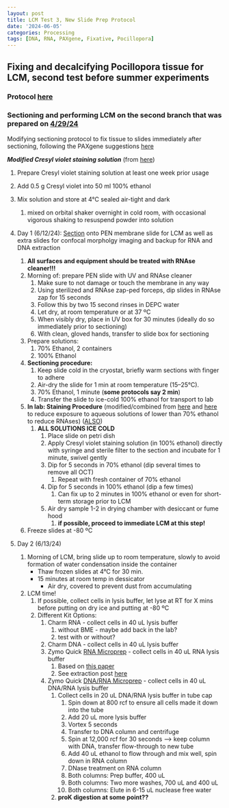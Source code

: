 ```yaml
---
layout: post
title: LCM Test 3, New Slide Prep Protocol
date: '2024-06-05'
categories: Processing
tags: [DNA, RNA, PAXgene, Fixative, Pocillopora]
---
```


## Fixing and decalcifying Pocillopora tissue for LCM, second test before summer experiments

### Protocol [here](https://zdellaert.github.io/ZD_Putnam_Lab_Notebook/PAXgene-Fix-Decalc-Protocol/)

### Sectioning and performing LCM on the second branch that was prepared on [4/29/24](https://zdellaert.github.io/ZD_Putnam_Lab_Notebook/LCM-Sample-Prep/)

Modifying sectioning protocol to fix tissue to slides immediately after sectioning, following the PAXgene suggestions [here](https://github.com/zdellaert/ZD_Putnam_Lab_Notebook/blob/master/protocols/HB-1543-S01-001_PX20_SP_TIssue_System_Preparation_of_sections_from_PFPE_and_PFCE_tissues_for_manual_or_LMD_1015_WW.pdf)

***Modified Cresyl violet staining solution*** (from [here](https://github.com/zdellaert/ZD_Putnam_Lab_Notebook/blob/master/protocols/leicalmdprotocolguide-May-2015.pdf))
1. Prepare Cresyl violet staining solution at least one week prior usage
2. Add 0.5 g Cresyl violet into 50 ml 100% ethanol
3. Mix solution and store at 4°C sealed air-tight and dark
   1. mixed on orbital shaker overnight in cold room, with occasional vigorous shaking to resuspend powder into solution

4. Day 1 (6/12/24): [Section](https://zdellaert.github.io/ZD_Putnam_Lab_Notebook/Cryosectioning-Protocol/) onto PEN membrane slide for LCM as well as extra slides for confocal morpholgy imaging and backup for RNA and DNA extraction
   1. **All surfaces and equipment should be treated with RNAse cleaner!!!**
   2. Morning of: prepare PEN slide with UV and RNAse cleaner
      1. Make sure to not damage or touch the membrane in any way
      2. Using sterilized and RNAse zap-ped forceps, dip slides in RNAse zap for 15 seconds
      3. Follow this by two 15 second rinses in DEPC water
      4. Let dry, at room temperature or at 37 ºC
      5. When visibly dry, place in UV box for 30 minutes (ideally do so immediately prior to sectioning)
      6. With clean, gloved hands, transfer to slide box for sectioning
   3. Prepare solutions:
      1. 70% Ethanol, 2 containers
      2. 100% Ethanol 
   4. **Sectioning procedure:**
      1. Keep slide cold in the cryostat, briefly warm sections with finger to adhere
      2. Air-dry the slide for 1 min at room temperature (15–25°C).
      3. 70% Ethanol, 1 minute (**some protocols say 2 min**)
      4. Transfer the slide to ice-cold 100% ethanol for transport to lab
   5. **In lab: Staining Procedure** (modified/combined from [here](https://github.com/zdellaert/ZD_Putnam_Lab_Notebook/blob/master/protocols/leicalmdprotocolguide-May-2015.pdf) and [here](https://github.com/zdellaert/ZD_Putnam_Lab_Notebook/blob/master/protocols/Zeiss-RNA-extraction-frozen-sections.pdf) to reduce exposure to aqueous solutions of lower than 70% ethanol to reduce RNAses) ([ALSO](https://www.olivelab.org/uploads/6/3/6/2/6362060/laser_capture_microdissection_on_frozen_sections_for_extraction_of_high-quality_nucleic_acids.pdf))
      1. **ALL SOLUTIONS ICE COLD**
         1. Place slide on petri dish
         2. Apply Cresyl violet staining solution (in 100% ethanol) directly with syringe and sterile filter to the section and incubate for 1 minute, swivel gently
         3. Dip for 5 seconds in 70% ethanol (dip several times to remove all OCT) 
            1. Repeat with fresh container of 70% ethanol
         4. Dip for 5 seconds in 100% ethanol (dip a few times) 
            1. Can fix up to 2 minutes in 100% ethanol or even for short-term storage prior to LCM
         5. Air dry sample 1-2 in drying chamber with desiccant or fume hood
            1. **if possible, proceed to immediate LCM at this step!**
   6. Freeze slides at -80 ºC
5. Day 2 (6/13/24)
   1. Morning of LCM, bring slide up to room temperature, slowly to avoid formation of water condensation inside the container
       - Thaw frozen slides at 4°C for 30 min.
       - 15 minutes at room temp in dessicator
         - Air dry, covered to prevent dust from accumulating
    2. LCM time! 
       1. If possible, collect cells in lysis buffer, let lyse at RT for X mins before putting on dry ice and putting at -80 ºC
       2. Different Kit Options:
          1. Charm RNA - collect cells in 40 uL lysis buffer
             1. without BME - maybe add back in the lab?
             2. test with or without?
          2. Charm DNA - collect cells in 40 uL lysis buffer
          3. Zymo Quick [RNA Microprep](https://files.zymoresearch.com/protocols/_r1050_r1051_quick-rna_microprep_kit.pdf) - collect cells in 40 uL RNA lysis buffer
             1. Based on [this paper](https://onlinelibrary.wiley.com/doi/full/10.1111/ics.12956)
             2. See extraction post [here](https://zdellaert.github.io/ZD_Putnam_Lab_Notebook/LCM-20240613-RNA-Extractions-Zymo/)
          4. Zymo Quick [DNA/RNA Microprep](https://files.zymoresearch.com/protocols/_d7005t_d7005_quick-dna-rna_microprep_plus_kit.pdf) - collect cells in 40 uL DNA/RNA lysis buffer
             1. Collect cells in 20 uL DNA/RNA lysis buffer in tube cap
                1. Spin down at 800 rcf to ensure all cells made it down into the tube
                2. Add 20 uL more lysis buffer
                3. Vortex 5 seconds
                4. Transfer to DNA column and centrifuge
                5. Spin at 12,000 rcf for 30 seconds --> keep column with DNA, transfer flow-through to new tube
                6. Add 40 uL ethanol to flow through and mix well, spin down in RNA column 
                7. DNase treatment on RNA column
                8. Both columns: Prep buffer, 400 uL
                9. Both columns: Two more washes, 700 uL and 400 uL
                10. Both columns: Elute in 6-15 uL nuclease free water
               1.  **proK digestion at some point??**